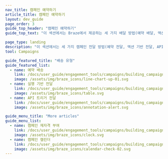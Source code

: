```yaml
---
nav_title: 캠페인 예약하기
article_title: 캠페인 예약하기
layout: dev_guide
page_order: 3
guide_top_header: "캠페인 예약하기"
guide_top_text: "이 섹션에서는 Braze에서 제공하는 세 가지 배달 방법(예약 배달, 액션 기반 배달, API 트리거 배달)과 이를 설정하고 사용하는 방법에 대해 설명합니다. 이 글과 함께 <a href='https://learning.braze.com/campaign-setup-delivery-targeting-conversions'>캠페인 설정</a> 브레이즈 학습 과정도 확인해 보시기 바랍니다.<br><br>캠페인 전달 방식을 선택하는 것은 효과적인 캠페인을 개발하는 데 매우 중요합니다. 다행히도 Braze를 사용하면 캠페인이 전송되는 시기와 방법을 세밀하게 제어할 수 있습니다. <br><br>모든 현명한 마케터라면 타이밍이 중요하다는 것을 알고 있기 때문에 Braze는 정확한 타이밍에 사용자에게 도달할 수 있도록 다양한 예약 옵션을 제공합니다. 그러나 유연성이 충분하지 않으면 캠페인의 목표에 가장 적합한 일정 유형이 무엇인지 불확실할 수 있습니다. Braze를 최대한 활용할 수 있도록 예약 옵션, 모범 사례 및 사용 사례를 검토하는 유용한 도움말을 엄선했습니다."

page_type: landing
description: "이 섹션에서는 세 가지 캠페인 전달 방법(예약 전달, 액션 기반 전달, API 트리거 전달)과 이를 설정하고 사용하는 방법에 대해 설명합니다."
tool: Campaigns

guide_featured_title: "배송 유형"
guide_featured_list:
  - name: 예약 배송
    link: /docs/user_guide/engagement_tools/campaigns/building_campaigns/delivery_types/scheduled_delivery/
    image: /assets/img/braze_icons/line-chart-up-01.svg
  - name: 실행 기반 전달
    link: /docs/user_guide/engagement_tools/campaigns/building_campaigns/delivery_types/triggered_delivery/
    image: /assets/img/braze_icons/table.svg
  - name: API 트리거 전달
    link: /docs/user_guide/engagement_tools/campaigns/building_campaigns/delivery_types/api_triggered_delivery/
    image: /assets/img/braze_icons/annotation-alert.svg

guide_menu_title: "More articles"
guide_menu_list:
  - name: 캠페인 재자격 부여
    link: /docs/user_guide/engagement_tools/campaigns/building_campaigns/delivery_types/reeligibility/
    image: /assets/img/braze_icons/clock.svg
  - name: 캠페인 캘린더
    link: /docs/user_guide/engagement_tools/campaigns/building_campaigns/delivery_types/campaign_calendar/
    image: /assets/img/braze_icons/calendar-check-02.svg
---
```



